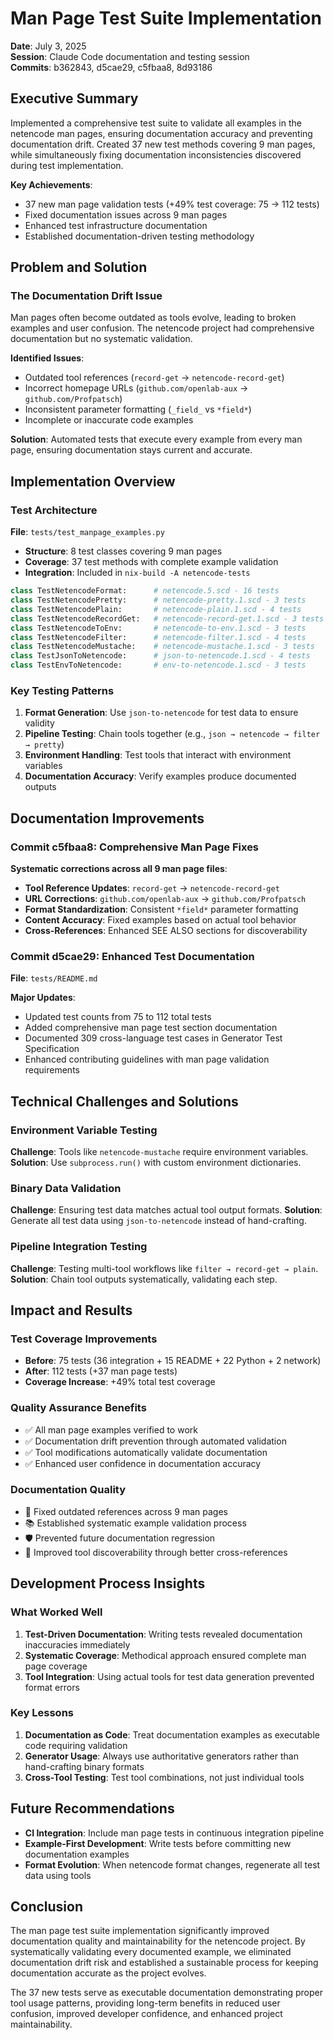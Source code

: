 # Man Page Test Suite Implementation

**Date**: July 3, 2025  
**Session**: Claude Code documentation and testing session  
**Commits**: b362843, d5cae29, c5fbaa8, 8d93186  

## Executive Summary

Implemented a comprehensive test suite to validate all examples in the netencode man pages, ensuring documentation accuracy and preventing documentation drift. Created 37 new test methods covering 9 man pages, while simultaneously fixing documentation inconsistencies discovered during test implementation.

**Key Achievements**: 
- 37 new man page validation tests (+49% test coverage: 75 → 112 tests)
- Fixed documentation issues across 9 man pages  
- Enhanced test infrastructure documentation
- Established documentation-driven testing methodology

## Problem and Solution

### The Documentation Drift Issue

Man pages often become outdated as tools evolve, leading to broken examples and user confusion. The netencode project had comprehensive documentation but no systematic validation.

**Identified Issues**:
- Outdated tool references (`record-get` → `netencode-record-get`)
- Incorrect homepage URLs (`github.com/openlab-aux` → `github.com/Profpatsch`)
- Inconsistent parameter formatting (`_field_` vs `*field*`)
- Incomplete or inaccurate code examples

**Solution**: Automated tests that execute every example from every man page, ensuring documentation stays current and accurate.

## Implementation Overview

### Test Architecture

**File**: `tests/test_manpage_examples.py`
- **Structure**: 8 test classes covering 9 man pages
- **Coverage**: 37 test methods with complete example validation
- **Integration**: Included in `nix-build -A netencode-tests`

```python
class TestNetencodeFormat:      # netencode.5.scd - 16 tests
class TestNetencodePretty:      # netencode-pretty.1.scd - 3 tests  
class TestNetencodePlain:       # netencode-plain.1.scd - 4 tests
class TestNetencodeRecordGet:   # netencode-record-get.1.scd - 3 tests
class TestNetencodeToEnv:       # netencode-to-env.1.scd - 3 tests
class TestNetencodeFilter:      # netencode-filter.1.scd - 4 tests
class TestNetencodeMustache:    # netencode-mustache.1.scd - 3 tests
class TestJsonToNetencode:      # json-to-netencode.1.scd - 4 tests
class TestEnvToNetencode:       # env-to-netencode.1.scd - 3 tests
```

### Key Testing Patterns

1. **Format Generation**: Use `json-to-netencode` for test data to ensure validity
2. **Pipeline Testing**: Chain tools together (e.g., `json → netencode → filter → pretty`)
3. **Environment Handling**: Test tools that interact with environment variables
4. **Documentation Accuracy**: Verify examples produce documented outputs

## Documentation Improvements

### Commit c5fbaa8: Comprehensive Man Page Fixes

**Systematic corrections across all 9 man page files**:

- **Tool Reference Updates**: `record-get` → `netencode-record-get`
- **URL Corrections**: `github.com/openlab-aux` → `github.com/Profpatsch`  
- **Format Standardization**: Consistent `*field*` parameter formatting
- **Content Accuracy**: Fixed examples based on actual tool behavior
- **Cross-References**: Enhanced SEE ALSO sections for discoverability

### Commit d5cae29: Enhanced Test Documentation

**File**: `tests/README.md`

**Major Updates**:
- Updated test counts from 75 to 112 total tests
- Added comprehensive man page test section documentation
- Documented 309 cross-language test cases in Generator Test Specification
- Enhanced contributing guidelines with man page validation requirements

## Technical Challenges and Solutions

### Environment Variable Testing
**Challenge**: Tools like `netencode-mustache` require environment variables.
**Solution**: Use `subprocess.run()` with custom environment dictionaries.

### Binary Data Validation  
**Challenge**: Ensuring test data matches actual tool output formats.
**Solution**: Generate all test data using `json-to-netencode` instead of hand-crafting.

### Pipeline Integration Testing
**Challenge**: Testing multi-tool workflows like `filter → record-get → plain`.
**Solution**: Chain tool outputs systematically, validating each step.

## Impact and Results

### Test Coverage Improvements
- **Before**: 75 tests (36 integration + 15 README + 22 Python + 2 network)
- **After**: 112 tests (+37 man page tests)
- **Coverage Increase**: +49% total test coverage

### Quality Assurance Benefits
- ✅ All man page examples verified to work
- ✅ Documentation drift prevention through automated validation
- ✅ Tool modifications automatically validate documentation  
- ✅ Enhanced user confidence in documentation accuracy

### Documentation Quality
- 🔧 Fixed outdated references across 9 man pages
- 📚 Established systematic example validation process
- 🛡️ Prevented future documentation regression
- 🎯 Improved tool discoverability through better cross-references

## Development Process Insights

### What Worked Well
1. **Test-Driven Documentation**: Writing tests revealed documentation inaccuracies immediately
2. **Systematic Coverage**: Methodical approach ensured complete man page coverage
3. **Tool Integration**: Using actual tools for test data generation prevented format errors

### Key Lessons
1. **Documentation as Code**: Treat documentation examples as executable code requiring validation
2. **Generator Usage**: Always use authoritative generators rather than hand-crafting binary formats
3. **Cross-Tool Testing**: Test tool combinations, not just individual tools

## Future Recommendations

- **CI Integration**: Include man page tests in continuous integration pipeline
- **Example-First Development**: Write tests before committing new documentation examples
- **Format Evolution**: When netencode format changes, regenerate all test data using tools

## Conclusion

The man page test suite implementation significantly improved documentation quality and maintainability for the netencode project. By systematically validating every documented example, we eliminated documentation drift risk and established a sustainable process for keeping documentation accurate as the project evolves.

The 37 new tests serve as executable documentation demonstrating proper tool usage patterns, providing long-term benefits in reduced user confusion, improved developer confidence, and enhanced project maintainability.
